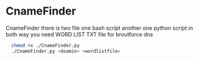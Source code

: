 # CnameFinder
CnameFinder
there is two file 
one bash script
another one python script
in both way you need WORD LIST TXT file for broutforce dns
```bash
  chmod +x ./CnameFinder.py
  ./CnameFinder.py <doamin> <wordlistfile>
```
